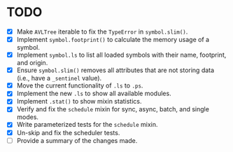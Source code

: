 # TODO

- [x] Make `AVLTree` iterable to fix the `TypeError` in `symbol.slim()`.
- [x] Implement `symbol.footprint()` to calculate the memory usage of a symbol.
- [x] Implement `symbol.ls` to list all loaded symbols with their name, footprint, and origin.
- [x] Ensure `symbol.slim()` removes all attributes that are not storing data (i.e., have a `_sentinel` value).
- [x] Move the current functionality of `.ls` to `.ps`.
- [x] Implement the new `.ls` to show all available modules.
- [x] Implement `.stat()` to show mixin statistics.
- [x] Verify and fix the `schedule` mixin for sync, async, batch, and single modes.
- [x] Write parameterized tests for the `schedule` mixin.
- [x] Un-skip and fix the scheduler tests.
- [ ] Provide a summary of the changes made.